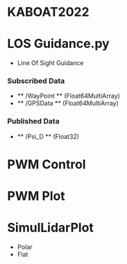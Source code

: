 # KABOAT2022

# LOS Guidance.py
* Line Of Sight Guidance
### Subscribed Data
- ** /WayPoint ** (Float64MultiArray)
- ** /GPSData ** (Float64MultiArray)

### Published Data
- ** /Psi_D ** (Float32)

# PWM Control

# PWM Plot

# SimulLidarPlot
* Polar
* Flat
